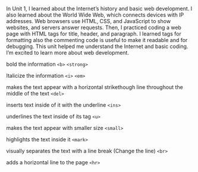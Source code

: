 In Unit 1, I learned about the Internet’s history and basic web development. I also learned about the World Wide Web, which connects devices with IP addresses. Web browsers use HTML, CSS, and JavaScript to show websites, and servers answer requests.
Then, I practiced coding a web page with HTML tags for title, header, and paragraph. I learned tags for formatting also the commenting code is useful to make it readable and for debugging.
This unit helped me understand the Internet and basic coding. I’m excited to learn more about web development.


bold the information `<b>` `<strong>`

Italicize the information `<i>` `<em>`

makes the text appear with a horizontal strikethough line throughout the middle of the text `<del>`


inserts text inside of it with the underline `<ins>`

underlines the text inside of its tag `<u>`

makes the text appear with smaller size `<small>`

highlights the text inside it `<mark>`

visually separates the text with a line break (Change the line) `<br>`

adds a horizontal line to the page `<hr>`
